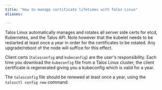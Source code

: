```yaml
---
title: "How to manage certificate lifetimes with Talos Linux"
aliases:

---
```


Talos Linux automatically manages and rotates all server side certs for etcd, Kubernetes, and the Talos API.
Note however that the kubelet needs to be restarted at least once a year in order for the certificates to be rotated.
Any upgrade/reboot of the node will suffice for this effect.

Client certs (`talosconfig` and `kubeconfig`) are the user's responsibility.
Each time you download the `kubeconfig` file from a Talos Linux cluster, the client certificate is regenerated giving you a kubeconfig which is valid for a year.

The `talosconfig` file should be renewed at least once a year, using the `talosctl config new` command.
